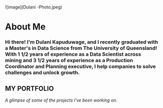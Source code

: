 ![image](Dulani -Photo.jpeg)

# About Me
### Hi there! I'm Dulani Kapuduwage, and I recently graduated with a Master's in Data Science from The University of Queensland! With 1 1/2 years of experience as a Data Scientist across mining and 3 1/2 years of experience as a Production Coordinator and Planning executive, I help companies to solve challenges and unlock growth.

## MY PORTFOLIO 

*A glimpse of some of the projects I've been working on.*


<!--
**dulania/dulania** is a ✨ _special_ ✨ repository because its `README.md` (this file) appears on your GitHub profile.

Here are some ideas to get you started:

- 🔭 I’m currently working on ...
- 🌱 I’m currently learning ...
- 👯 I’m looking to collaborate on ...
- 🤔 I’m looking for help with ...
- 💬 Ask me about ...
- 📫 How to reach me: ...
- 😄 Pronouns: ...
- ⚡ Fun fact: ...
-->
